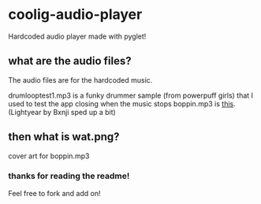 # coolig-audio-player
Hardcoded audio player made with pyglet!

## what are the audio files?
The audio files are for the hardcoded music. 

drumlooptest1.mp3 is a funky drummer sample (from powerpuff girls) that I used to test the app closing when the music stops 
boppin.mp3 is [this](https://youtu.be/BbKAObQ0sao). (Lightyear by Bxnji sped up a bit)

## then what is wat.png?
cover art for boppin.mp3


### thanks for reading the readme!

Feel free to fork and add on!
